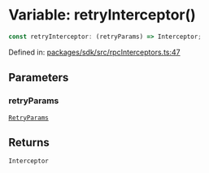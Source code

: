 # Variable: retryInterceptor()

```ts
const retryInterceptor: (retryParams) => Interceptor;
```

Defined in: [packages/sdk/src/rpcInterceptors.ts:47](https://github.com/towns-protocol/towns/blob/0db1fd0ac7258e8db8cedfb6183e8eade8284fa1/packages/sdk/src/rpcInterceptors.ts#L47)

## Parameters

### retryParams

[`RetryParams`](../type-aliases/RetryParams.md)

## Returns

`Interceptor`
